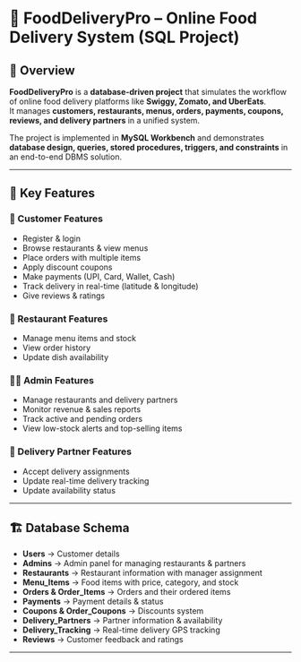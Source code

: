 # 🍴 FoodDeliveryPro – Online Food Delivery System (SQL Project)

## 📖 Overview
**FoodDeliveryPro** is a **database-driven project** that simulates the workflow of online food delivery platforms like **Swiggy, Zomato, and UberEats**.  
It manages **customers, restaurants, menus, orders, payments, coupons, reviews, and delivery partners** in a unified system.  

The project is implemented in **MySQL Workbench** and demonstrates **database design, queries, stored procedures, triggers, and constraints** in an end-to-end DBMS solution.

---

## 🎯 Key Features

### 👤 Customer Features
- Register & login
- Browse restaurants & view menus
- Place orders with multiple items
- Apply discount coupons
- Make payments (UPI, Card, Wallet, Cash)
- Track delivery in real-time (latitude & longitude)
- Give reviews & ratings

### 🏪 Restaurant Features
- Manage menu items and stock
- View order history
- Update dish availability

### 👨‍💼 Admin Features
- Manage restaurants and delivery partners
- Monitor revenue & sales reports
- Track active and pending orders
- View low-stock alerts and top-selling items

### 🚴 Delivery Partner Features
- Accept delivery assignments
- Update real-time delivery tracking
- Update availability status

---

## 🏗️ Database Schema
- **Users** → Customer details
- **Admins** → Admin panel for managing restaurants & partners
- **Restaurants** → Restaurant information with manager assignment
- **Menu_Items** → Food items with price, category, and stock
- **Orders & Order_Items** → Orders and their ordered items
- **Payments** → Payment details & status
- **Coupons & Order_Coupons** → Discounts system
- **Delivery_Partners** → Partner information & availability
- **Delivery_Tracking** → Real-time delivery GPS tracking
- **Reviews** → Customer feedback and ratings

---
